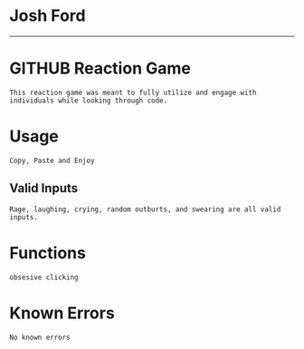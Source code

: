 # Josh Ford
________________________________________________________________________________
#

# GITHUB Reaction Game
```
This reaction game was meant to fully utilize and engage with individuals while looking through code.

```

#  Usage

```
Copy, Paste and Enjoy
```

## Valid Inputs

```
Rage, laughing, crying, random outburts, and swearing are all valid inputs.
```

# Functions

```
obsesive clicking
```

# Known Errors
```No known errors```
